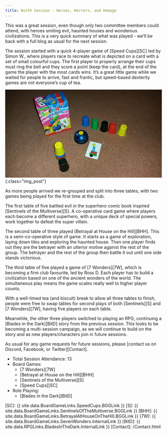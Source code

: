 ```yaml
---
title: Ninth Session - Heroes, Horrors, and Homage
---
```


This was a great session, even though only two committee members could attend, with heroes smiting evil, haunted houses and wonderous civilizations.
This is a very quick summary of what was played - we’ll be back with a full blog as usual for the next session.

The session started with a quick 4-player game of [Speed Cups][SC] led by Simon W., where players race to recreate what is depicted on a card with a set of small colourful cups.
The first player to properly arrange their cups must ring the bell and they score a point (keep the card), at the end of the game the player with the most cards wins.
It’s a great little game while we waited for people to arrive, fast and frantic, but speed-based dexterity games are not everyone’s cup of tea.

![Speed Cups](/images/posts/2020_01_29/SpeedCups.jpg "Speed Cups - you can ring my bell"){:class="img_post"}

As more people arrived we re-grouped and split into three tables, with two games being played for the first time at the club.

The first table of five battled evil in the superhero comic book inspired [Sentinels of the Multiverse][S].
A co-operative card game where players each become a different superhero, with a unique deck of special powers, work together to defeat the super villain.

The second table of three played [Betrayal at House on the Hill][BHH].
This is a semi-co-operative style of game.
It starts as a game of exploration, laying down tiles and exploring the haunted house.
Then one player finds out they are the betrayer with an ulterior motive against the rest of the group.
The betrayer and the rest of the group then battle it out until one side stands victorious.

The third table of five played a game of [7 Wonders][7W], which is becoming a firm club favourite, led by Ross D.
Each player has to build a civilization based on one of the ancient wonders of the world.
The simultaneous play means the game scales really well to higher player counts.

With a well-timed tea (and biscuit) break to allow all three tables to finish, people were free to swap tables for second plays of both [Sentinels][S] and [7 Wonders][7W], having five players on each table.

Meanwhile, the other three players switched to playing an RPG, continuing a [Blades in the Dark][BitD] story from the previous session.
This looks to be becoming a multi-session campaign, as we will continue to build on the story and as new players/characters join in future sessions.

As usual for any game requests for future sessions, please [contact us on Discord, Facebook, or Twitter][Contact].

* Total Session Attendance: 13
* Board Games:
    * [7 Wonders][7W]
    * [Betrayal at House on the Hill][BHH]
    * [Sentinels of the Multiverse][S]
    * [Speed Cups][SC]
* Role Playing:
    * [Blades in the Dark][BitD]

[SC]: {{ site.data.BoardGameLinks.SpeedCups.BGGLink }}
[S]: {{ site.data.BoardGameLinks.SentinelsOfTheMultiverse.BGGLink }}
[BHH]: {{ site.data.BoardGameLinks.BetrayalAtHouseOnTheHill.BGGLink }}
[7W]: {{ site.data.BoardGameLinks.SevenWonders.InternalLink }}
[BitD]: {{ site.data.RPGLinks.BladesInTheDark.InternalLink }}
[Contact]: /Contact.html
